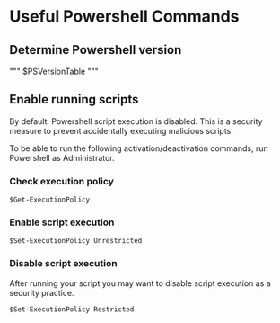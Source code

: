 # Useful Powershell Commands

## Determine Powershell version
"""
$PSVersionTable
"""

## Enable running scripts
By default, Powershell script execution is disabled. This is a security measure to prevent accidentally executing malicious scripts.

To be able to run the following activation/deactivation commands, run Powershell as Administrator.

### Check execution policy
```
$Get-ExecutionPolicy
```

### Enable script execution
```
$Set-ExecutionPolicy Unrestricted
```

### Disable script execution
After running your script you may want to disable script execution as a security practice.
```
$Set-ExecutionPolicy Restricted
```
